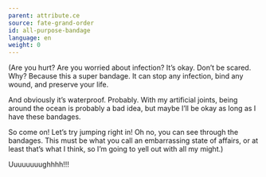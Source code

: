 ```yaml
---
parent: attribute.ce
source: fate-grand-order
id: all-purpose-bandage
language: en
weight: 0
---
```


(Are you hurt? Are you worried about infection?
It’s okay. Don’t be scared. Why? Because this a super bandage. It can stop any infection, bind any wound, and preserve your life.

And obviously it’s waterproof. Probably.
With my artificial joints, being around the ocean is probably a bad idea, but maybe I’ll be okay as long as I have these bandages.

So come on! Let’s try jumping right in! Oh no, you can see through the bandages. This must be what you call an embarrassing state of affairs, or at least that’s what I think, so I’m going to yell out with all my might.)

Uuuuuuuughhhh!!!
